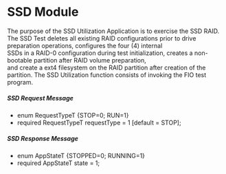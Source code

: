 SSD Module
==========
The purpose of the SSD Utilization Application is to exercise the SSD RAID.  
The SSD Test deletes all existing RAID configurations prior to drive preparation operations, configures the four (4) internal  
SSDs in a RAID-0 configuration during test initialization, creates a non-bootable partition after RAID volume preparation,  
and create a ext4 filesystem on the RAID partition after creation of the partition.
The SSD Utilization function consists of invoking the FIO test program.  

##### SSD Request Message
  - enum RequestTypeT {STOP=0; RUN=1}
  - required RequestTypeT requestType = 1 [default = STOP];

##### SSD Response Message
  - enum AppStateT {STOPPED=0; RUNNING=1}
  - required AppStateT state = 1;